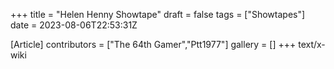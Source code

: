 +++
title = "Helen Henny Showtape"
draft = false
tags = ["Showtapes"]
date = 2023-08-06T22:53:31Z

[Article]
contributors = ["The 64th Gamer","Ptt1977"]
gallery = []
+++
text/x-wiki